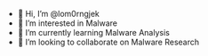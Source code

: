 - 👋 Hi, I’m @lom0rngjek
- 👀 I’m interested in Malware
- 🌱 I’m currently learning Malware Analysis
- 💞️ I’m looking to collaborate on Malware Research
<!--- - 📫 How to reach me ... --->
<!---
មានរូបតែងជរាមិនល្អៀង ជីវិតបែកធ្លាយដូចគ្រាប់ភ្លៀង សង្ខារមិនទៀងគៀងជីវិតសត្វ។
ជិវិតដ៏តូចផុយដូចអំបោះ មិនឋិតឋេរសោះដូចសំណាត់ អណ្ដែតវិលវល់ក្នុងភពវិបត្ត មច្ចុរាជពង្រាត់ឥតប្រណី។
ព្រលឹងសូន្យស្ងាត់បាត់ពីរូបអង្គ កាយដេកស្ដូងស្ដឹងលែងដឹងអ្វី ញាតិយំសោកស្ដាយអ្នកហាក់ធ្វើហី សល់ត្រឹមចេតិយជាអនុសារ។

ហូវ សំណាង
--->
<!---
lom0rngjek/lom0rngjek is a ✨ special ✨ repository because its `README.md` (this file) appears on your GitHub profile.
You can click the Preview link to take a look at your changes.
--->
